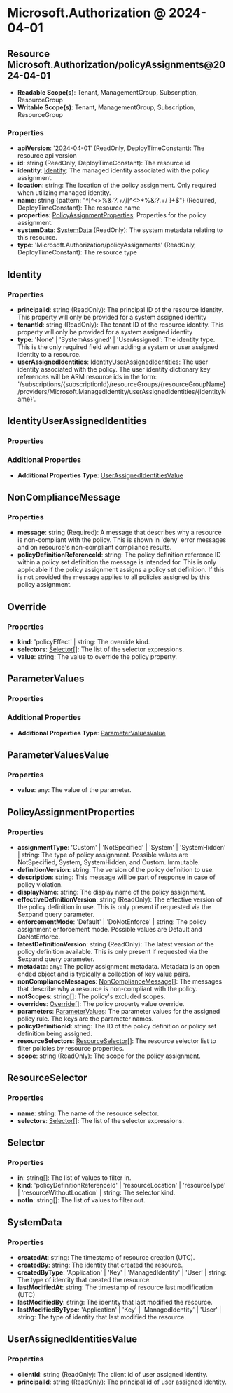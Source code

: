 # Microsoft.Authorization @ 2024-04-01

## Resource Microsoft.Authorization/policyAssignments@2024-04-01
* **Readable Scope(s)**: Tenant, ManagementGroup, Subscription, ResourceGroup
* **Writable Scope(s)**: Tenant, ManagementGroup, Subscription, ResourceGroup
### Properties
* **apiVersion**: '2024-04-01' (ReadOnly, DeployTimeConstant): The resource api version
* **id**: string (ReadOnly, DeployTimeConstant): The resource id
* **identity**: [Identity](#identity): The managed identity associated with the policy assignment.
* **location**: string: The location of the policy assignment. Only required when utilizing managed identity.
* **name**: string {pattern: "^[^<>*%&:\?.+/]*[^<>*%&:\?.+/ ]+$"} (Required, DeployTimeConstant): The resource name
* **properties**: [PolicyAssignmentProperties](#policyassignmentproperties): Properties for the policy assignment.
* **systemData**: [SystemData](#systemdata) (ReadOnly): The system metadata relating to this resource.
* **type**: 'Microsoft.Authorization/policyAssignments' (ReadOnly, DeployTimeConstant): The resource type

## Identity
### Properties
* **principalId**: string (ReadOnly): The principal ID of the resource identity.  This property will only be provided for a system assigned identity
* **tenantId**: string (ReadOnly): The tenant ID of the resource identity.  This property will only be provided for a system assigned identity
* **type**: 'None' | 'SystemAssigned' | 'UserAssigned': The identity type. This is the only required field when adding a system or user assigned identity to a resource.
* **userAssignedIdentities**: [IdentityUserAssignedIdentities](#identityuserassignedidentities): The user identity associated with the policy. The user identity dictionary key references will be ARM resource ids in the form: '/subscriptions/{subscriptionId}/resourceGroups/{resourceGroupName}/providers/Microsoft.ManagedIdentity/userAssignedIdentities/{identityName}'.

## IdentityUserAssignedIdentities
### Properties
### Additional Properties
* **Additional Properties Type**: [UserAssignedIdentitiesValue](#userassignedidentitiesvalue)

## NonComplianceMessage
### Properties
* **message**: string (Required): A message that describes why a resource is non-compliant with the policy. This is shown in 'deny' error messages and on resource's non-compliant compliance results.
* **policyDefinitionReferenceId**: string: The policy definition reference ID within a policy set definition the message is intended for. This is only applicable if the policy assignment assigns a policy set definition. If this is not provided the message applies to all policies assigned by this policy assignment.

## Override
### Properties
* **kind**: 'policyEffect' | string: The override kind.
* **selectors**: [Selector](#selector)[]: The list of the selector expressions.
* **value**: string: The value to override the policy property.

## ParameterValues
### Properties
### Additional Properties
* **Additional Properties Type**: [ParameterValuesValue](#parametervaluesvalue)

## ParameterValuesValue
### Properties
* **value**: any: The value of the parameter.

## PolicyAssignmentProperties
### Properties
* **assignmentType**: 'Custom' | 'NotSpecified' | 'System' | 'SystemHidden' | string: The type of policy assignment. Possible values are NotSpecified, System, SystemHidden, and Custom. Immutable.
* **definitionVersion**: string: The version of the policy definition to use.
* **description**: string: This message will be part of response in case of policy violation.
* **displayName**: string: The display name of the policy assignment.
* **effectiveDefinitionVersion**: string (ReadOnly): The effective version of the policy definition in use. This is only present if requested via the $expand query parameter.
* **enforcementMode**: 'Default' | 'DoNotEnforce' | string: The policy assignment enforcement mode. Possible values are Default and DoNotEnforce.
* **latestDefinitionVersion**: string (ReadOnly): The latest version of the policy definition available. This is only present if requested via the $expand query parameter.
* **metadata**: any: The policy assignment metadata. Metadata is an open ended object and is typically a collection of key value pairs.
* **nonComplianceMessages**: [NonComplianceMessage](#noncompliancemessage)[]: The messages that describe why a resource is non-compliant with the policy.
* **notScopes**: string[]: The policy's excluded scopes.
* **overrides**: [Override](#override)[]: The policy property value override.
* **parameters**: [ParameterValues](#parametervalues): The parameter values for the assigned policy rule. The keys are the parameter names.
* **policyDefinitionId**: string: The ID of the policy definition or policy set definition being assigned.
* **resourceSelectors**: [ResourceSelector](#resourceselector)[]: The resource selector list to filter policies by resource properties.
* **scope**: string (ReadOnly): The scope for the policy assignment.

## ResourceSelector
### Properties
* **name**: string: The name of the resource selector.
* **selectors**: [Selector](#selector)[]: The list of the selector expressions.

## Selector
### Properties
* **in**: string[]: The list of values to filter in.
* **kind**: 'policyDefinitionReferenceId' | 'resourceLocation' | 'resourceType' | 'resourceWithoutLocation' | string: The selector kind.
* **notIn**: string[]: The list of values to filter out.

## SystemData
### Properties
* **createdAt**: string: The timestamp of resource creation (UTC).
* **createdBy**: string: The identity that created the resource.
* **createdByType**: 'Application' | 'Key' | 'ManagedIdentity' | 'User' | string: The type of identity that created the resource.
* **lastModifiedAt**: string: The timestamp of resource last modification (UTC)
* **lastModifiedBy**: string: The identity that last modified the resource.
* **lastModifiedByType**: 'Application' | 'Key' | 'ManagedIdentity' | 'User' | string: The type of identity that last modified the resource.

## UserAssignedIdentitiesValue
### Properties
* **clientId**: string (ReadOnly): The client id of user assigned identity.
* **principalId**: string (ReadOnly): The principal id of user assigned identity.

